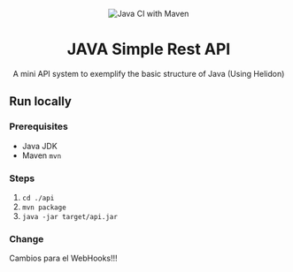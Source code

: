 <div align="center">

![Java CI with Maven](https://github.com/jacksjm/java-simple-rest-api/workflows/Java%20CI%20with%20Maven/badge.svg)

# JAVA Simple Rest API

A mini API system to exemplify the basic structure of Java (Using Helidon)

</div>

## Run locally

### Prerequisites
- Java JDK
- Maven `mvn`

### Steps
1. `cd ./api`
2. `mvn package`
3. `java -jar target/api.jar`

### Change
Cambios para el WebHooks!!!